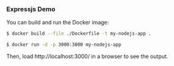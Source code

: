 ### Expressjs Demo

You can build and run the Docker image:

```sh
$ docker build --file ./Dockerfile -t my-nodejs-app .

$ docker run -d -p 3000:3000 my-nodejs-app
```

Then, load http://localhost:3000/ in a browser to see the output.

